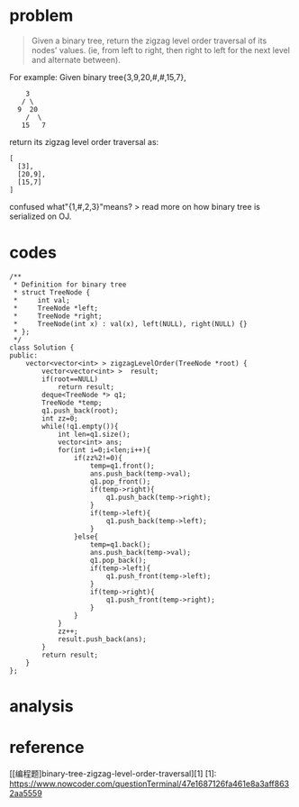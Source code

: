 # problem
>Given a binary tree, return the zigzag level order traversal of its nodes' values. (ie, from left to right, then right to left for the next level and alternate between).

For example:
Given binary tree{3,9,20,#,#,15,7},
```
    3
   / \
  9  20
    /  \
   15   7
```
return its zigzag level order traversal as:
```
[
  [3],
  [20,9],
  [15,7]
]
```
confused what"{1,#,2,3}"means? > read more on how binary tree is serialized on OJ.

# codes
```
/**
 * Definition for binary tree
 * struct TreeNode {
 *     int val;
 *     TreeNode *left;
 *     TreeNode *right;
 *     TreeNode(int x) : val(x), left(NULL), right(NULL) {}
 * };
 */
class Solution {
public:
    vector<vector<int> > zigzagLevelOrder(TreeNode *root) {
        vector<vector<int> >  result;
        if(root==NULL)
            return result;
        deque<TreeNode *> q1;
        TreeNode *temp;
        q1.push_back(root);
        int zz=0;
        while(!q1.empty()){
            int len=q1.size();
            vector<int> ans;
            for(int i=0;i<len;i++){
                if(zz%2!=0){
                    temp=q1.front();
                    ans.push_back(temp->val);
                    q1.pop_front();                    
                    if(temp->right){
                        q1.push_back(temp->right);
                    }
                    if(temp->left){
                        q1.push_back(temp->left);
                    }                    
                }else{
                    temp=q1.back();
                    ans.push_back(temp->val);
                    q1.pop_back();
                    if(temp->left){
                        q1.push_front(temp->left);
                    }
                    if(temp->right){
                        q1.push_front(temp->right);
                    }                    
                }
            }
            zz++;
            result.push_back(ans);
        }
        return result;
    }
};
```

# analysis
>

# reference
[[编程题]binary-tree-zigzag-level-order-traversal][1]
[1]: https://www.nowcoder.com/questionTerminal/47e1687126fa461e8a3aff8632aa5559